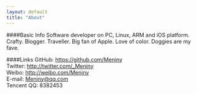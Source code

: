 ```yaml
---
layout: default
title: "About"
---
```

####Basic Info
Software developer on PC, Linux, ARM and iOS platform. Crafty. Blogger. Traveller. Big fan of Apple. Love of color. Doggies are my fave.

####Links
GitHub: <https://github.com/Meniny>  
Twitter: <http://twitter.com/_Meniny>  
Weibo: <http://weibo.com/Meniny>  
E-mail: <Meniny@qq.com>  
Tencent QQ: 8382453

